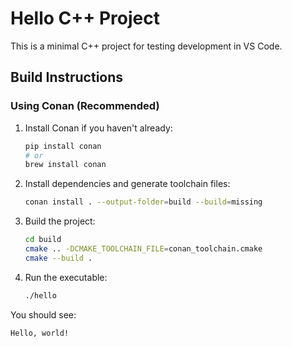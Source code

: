 # Hello C++ Project

This is a minimal C++ project for testing development in VS Code.


## Build Instructions

### Using Conan (Recommended)

1. Install Conan if you haven't already:
   ```sh
   pip install conan
   # or
   brew install conan
   ```

2. Install dependencies and generate toolchain files:
   ```sh
   conan install . --output-folder=build --build=missing
   ```

3. Build the project:
   ```sh
   cd build
   cmake .. -DCMAKE_TOOLCHAIN_FILE=conan_toolchain.cmake
   cmake --build .
   ```

4. Run the executable:
   ```sh
   ./hello
   ```

You should see:
```
Hello, world!
```
